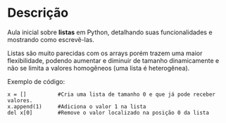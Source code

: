 # Descrição
Aula inicial sobre **listas** em Python, detalhando suas funcionalidades e mostrando como escrevê-las.

Listas são muito parecidas com os arrays porém trazem uma maior flexibilidade, podendo aumentar e diminuir de tamanho dinamicamente e não se limita a valores homogêneos (uma lista é heterogênea).

Exemplo de código:
```
x = []          #Cria uma lista de tamanho 0 e que já pode receber valores.
x.append(1)     #Adiciona o valor 1 na lista
del x[0]        #Remove o valor localizado na posição 0 da lista
```
